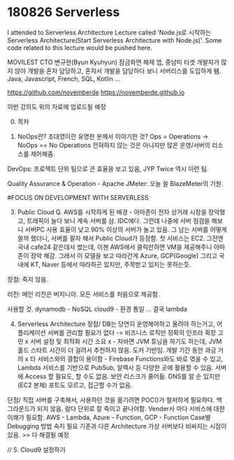 # 180826 Serverless
I attended to Serverless Architecture Lecture called 'Node.js로 시작하는 Serverless Architecture(Start Serverless Architecture with Node.js)'. Some code related to this lecture would be pushed here.

MOVILEST CTO 변규현(Byun Kyuhyun)
잠금화면 해제 앱, 중남미 타겟
개발자가 많지 않아 개발을 혼자 담당하고, 혼자서 개발을 담당하다 보니 서버리스를 도입하게 됌.
Java, Javascript, French, SQL, Kotlin ...

https://github.com/novemberde
https://novemberde.github.io

이번 강의도 위의 자료에 업로드될 예정

0. 목차

2. NoOps란?
  조대영이란 유명한 분께서 이야기한 것?
  Ops = Operations -> NoOps == No Operations
  전혀하지 않는 것은 아니지만 많은 운영/서버의 리소스를 제어해줌.

  DevOps: 프로젝트 단위 팀으로 큰 효율을 보고 있음, JYP Twice 역시 이런 팀.
  
  Quality Assurance & Operation - Apache JMeter: 오늘 쓸 BlazeMeter의 기원.
  
 #FOCUS ON DEVELOPMENT WITH SERVERLESS
 
3. Public Cloud
  Q. AWS를 시작하게 된 배경 - 아마존이 전자 상거래 시장을 장악했고, 트래픽이 늘다 보니 계속 서버를 삼. IDC에다. 그런데 나중에 서버 점검을 해보니 서버PC 사용 효율이 낮고 90% 이상의 서버가 놀고 있음. 그 남는 서버를 어떻게 쓸까 했더니, 서버를 팔자 해서 Public Cloud가 등장함. 첫 서비스는 EC2. 그전엔 국내 cafe24 같은데서 썼는데, 이젠 AWS에서 클릭만하면 VM을 제공해주니 아마존이 장악 해감. 그래서 이 모델을 보고 따라간게 Azure, GCP(Google) 그리고 국내에 KT, Naver 등에서 따라하곤 있지만, 주목받고 있지는 못하는듯.
  
  장점: 죽지 않음. 
  
  리전: 메인 리전은 버지니아. 모든 서비스를 처음으로 제공함.
  
  사용할 것.
  dynamodb - NoSQL
  cloud9 - 환경 통일
  ... 결국 lambda
  
4. Serverless Architecture
  장점/
  DB는 당연히 운영해야하고 올려야 하는거고, 어플리케이션 서버를 관리할 필요가 없다 -> 비즈니스 로직만 정확히
  인프라 확장 고민 x
  서버 설정 및 최적화 시간 소요 x - 자바면 JVM 튜닝을 하기도 하는데, JVM 홀드 스타트 시간이 더 걸려서 추천하지 않음. 도커 기반임.
  개발 기간 동안 과금 거의 x
  타 서비스와의 결합이 용이함 - Firebase Functions와도 바로 엮을 수 있고, Lambda 서비스를 기반으로 PubSub, 알렉사 등 다양한 곳에 활용할 수 있음.
  서버에 Access 할 필요도, 할 수도 없음. 보안 리스크가 줄어듦.
    DNS를 알 순 있지만 (EC2 본체) 포트도 모르고, 접근할 수가 없음.
    
  단점/
  직접 서버를 구축해서, 사용하던 것을 옮기려면 POC()가 철저하게 필요하다.
  백그라운드가 되지 않음. 람다 단위로 잘 죽이고 끝나야함.
  Vender사 마다 서비스에 대한 이해가 필요함. AWS - Lambda, Azure - Function, GCP - Function
  Case별 Debugging 방법 숙지 필요
  기존과 다른 Architecture
  가상 서버보다 비싸지는 시점이 있음.
    >> 다 해결될 예정
    
// 
5. Cloud9 설정하기
  
